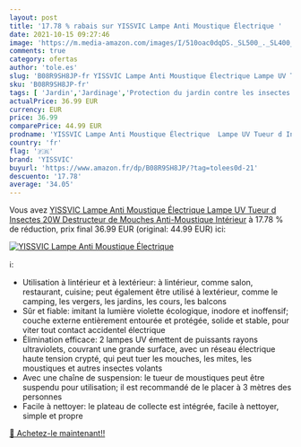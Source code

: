 ```yaml
---
layout: post
title: '17.78 % rabais sur YISSVIC Lampe Anti Moustique Électrique '
date: 2021-10-15 09:27:46
image: 'https://m.media-amazon.com/images/I/510oac0dqDS._SL500_._SL400_.jpg'
comments: true
category: ofertas
author: 'tole.es'
slug: 'B08R9SH8JP-fr YISSVIC Lampe Anti Moustique Électrique Lampe UV Tueur d...'
sku: 'B08R9SH8JP-fr'
tags: [ 'Jardin','Jardinage','Protection du jardin contre les insectes','Protection et anti-nuisibles pour jardin','Répulsifs à mouches','yissvic', ]
actualPrice: 36.99 EUR
currency: EUR
price: 36.99
comparePrice: 44.99 EUR
prodname: 'YISSVIC Lampe Anti Moustique Électrique  Lampe UV Tueur d Insectes 20W Destructeur de Mouches Anti-Moustique Intérieur'
country: 'fr'
flag: '🇫🇷'
brand: 'YISSVIC'
buyurl: 'https://www.amazon.fr/dp/B08R9SH8JP/?tag=tolees0d-21'
descuento: '17.78'
average: '34.05'
---
```


Vous avez [YISSVIC Lampe Anti Moustique Électrique  Lampe UV Tueur d Insectes 20W Destructeur de Mouches Anti-Moustique Intérieur](https://www.amazon.fr/dp/B08R9SH8JP/?tag=tolees0d-21)  à  17.78 % de réduction, prix final  36.99 EUR (original: 44.99 EUR) ici:

[![YISSVIC Lampe Anti Moustique Électrique ](https://m.media-amazon.com/images/I/510oac0dqDS._SL500_._SL400_.jpg)](https://www.amazon.fr/dp/B08R9SH8JP/?tag=tolees0d-21)

ℹ️:

- Utilisation à lintérieur et à lextérieur: à lintérieur, comme salon, restaurant, cuisine; peut également être utilisé à lextérieur, comme le camping, les vergers, les jardins, les cours, les balcons
- Sûr et fiable: imitant la lumière violette écologique, inodore et inoffensif; couche externe entièrement entourée et protégée, solide et stable, pour viter tout contact accidentel électrique
- Élimination efficace: 2 lampes UV émettent de puissants rayons ultraviolets, couvrant une grande surface, avec un réseau électrique haute tension crypté, qui peut tuer les mouches, les mites, les moustiques et autres insectes volants
- Avec une chaîne de suspension: le tueur de moustiques peut être suspendu pour utilisation; il est recommandé de le placer à 3 mètres des personnes
- Facile à nettoyer: le plateau de collecte est intégrée, facile à nettoyer, simple et propre

[🛒 Achetez-le maintenant!!](https://www.amazon.fr/dp/B08R9SH8JP/?tag=tolees0d-21)
